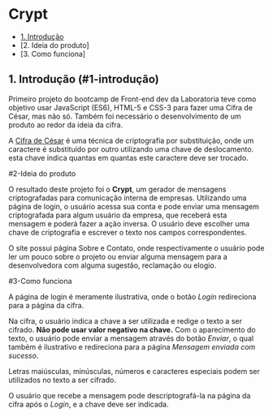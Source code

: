 # Crypt

* [1. Introdução](#1-introdução)
* [2. Ideia do produto]
* [3. Como funciona]

## 1. Introdução (#1-introdução)

Primeiro projeto do bootcamp de Front-end dev da Laboratoria teve como objetivo usar JavaScript (ES6), HTML-5 e CSS-3 para fazer uma Cifra de César, mas não só. Também foi necessário o desenvolvimento de um produto ao redor da ideia da cifra.

A [Cifra de César](https://pt.wikipedia.org/wiki/Cifra_de_C%C3%A9sar) é uma técnica de criptografia por substituição, onde um caractere é substituído por outro utilizando uma chave de deslocamento. esta chave indica quantas em quantas este caractere deve ser trocado.

#2-Ideia do produto

O resultado deste projeto foi o **Crypt**, um gerador de mensagens criptografadas para comunicação interna de empresas. Utilizando uma página de login, o usuário acessa sua conta e pode enviar uma mensagem criptografada para algum usuário da empresa, que receberá esta mensagem e poderá fazer a ação inversa. O usuário deve escolher uma chave de criptografia e escrever o texto nos campos correspondentes.

O site possui página Sobre e Contato, onde respectivamente o usuário pode ler um pouco sobre o projeto ou enviar alguma mensagem para a desenvolvedora com alguma sugestão, reclamação ou elogio.

#3-Como funciona

A página de login é meramente ilustrativa, onde o botão *Login* redireciona para a página da cifra. 

Na cifra, o usuário indica a chave a ser utilizada e redige o texto a ser cifrado. **Não pode usar valor negativo na chave.** Com o aparecimento do texto, o usuário pode enviar a mensagem através do botão *Enviar*, o qual também é ilustrativo e redireciona para a página *Mensagem enviada com sucesso*.

Letras maiúsculas, minúsculas, números e caracteres especiais podem ser utilizados no texto a ser cifrado.

O usuário que recebe a mensagem pode descriptografá-la na página da cifra após o *Login*, e a chave deve ser indicada.



